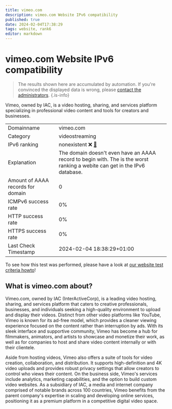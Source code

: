 ```yaml
---
title: vimeo.com
description: vimeo.com Website IPv6 compatibility
published: true
date: 2024-02-04T17:38:29
tags: website, rank6
editor: markdown
---
```


# vimeo.com Website IPv6 compatibility

> The results shown here are accumulated by automation. If you're convinced the displayed data is wrong, please [contact the administrators](/howto/chat). 
{.is-info}

Vimeo, owned by IAC, is a video hosting, sharing, and services platform specializing in professional video content and tools for creators and businesses.


|   |   |
| - | - |
| Domainname | vimeo.com
| Category | videostreaming |
| IPv6 ranking | nonexistent :x: [🔗](/howto/ranking) |
| Explanation | The domain doesn't even have an AAAA record to begin with. The is the worst ranking a webite can get in the IPv6 database. |
| Amount of AAAA records for domain | 0 |
| ICMPv6 success rate | 0%|
| HTTP success rate | 0% |
| HTTPS success rate | 0% |
| Last Check Timestamp | 2024-02-04 18:38:29+01:00 |

To see how this test was performed, please have a look at [our website test criteria howto](/howto/testcriteria/website)!


## What is vimeo.com about?
Vimeo.com, owned by IAC (InterActiveCorp), is a leading video hosting, sharing, and services platform that caters to creative professionals, businesses, and individuals seeking a high-quality environment to upload and display their videos. Distinct from other video platforms like YouTube, Vimeo is known for its ad-free model, which provides a cleaner viewing experience focused on the content rather than interruption by ads. With its sleek interface and supportive community, Vimeo has become a hub for filmmakers, animators, and artists to showcase and monetize their work, as well as for companies to host and share video content internally or with their clientele.

Aside from hosting videos, Vimeo also offers a suite of tools for video creation, collaboration, and distribution. It supports high-definition and 4K video uploads and provides robust privacy settings that allow creators to control who views their content. On the business side, Vimeo's services include analytics, marketing capabilities, and the option to build custom video websites. As a subsidiary of IAC, a media and internet company comprised of notable brands across 100 countries, Vimeo benefits from the parent company's expertise in scaling and developing online services, positioning it as a premium platform in a competitive digital video space.



